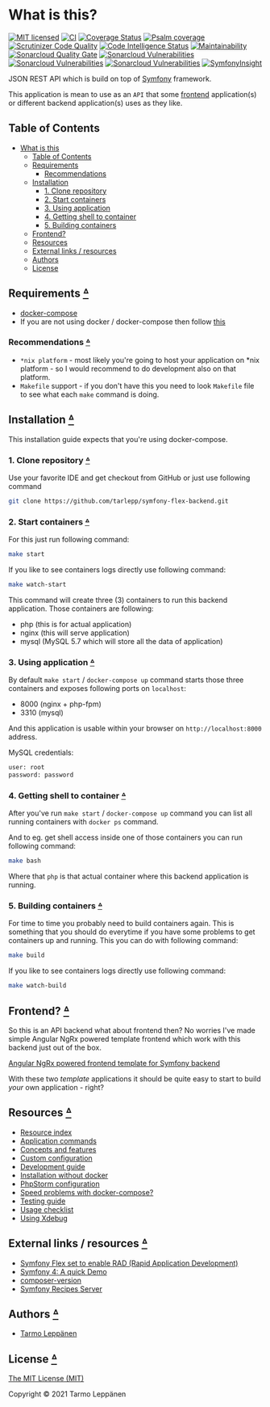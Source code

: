 # What is this?

[![MIT licensed](https://img.shields.io/badge/license-MIT-blue.svg)](LICENSE)
[![CI](https://github.com/tarlepp/symfony-flex-backend/workflows/CI/badge.svg)](https://github.com/tarlepp/symfony-flex-backend/actions?query=workflow%3ACI)
[![Coverage Status](https://coveralls.io/repos/github/tarlepp/symfony-flex-backend/badge.svg?branch=master)](https://coveralls.io/github/tarlepp/symfony-flex-backend?branch=master)
[![Psalm coverage](https://shepherd.dev/github/tarlepp/symfony-flex-backend/coverage.svg)](https://shepherd.dev/github/tarlepp/symfony-flex-backend)
[![Scrutinizer Code Quality](https://scrutinizer-ci.com/g/tarlepp/symfony-flex-backend/badges/quality-score.png?b=master)](https://scrutinizer-ci.com/g/tarlepp/symfony-flex-backend/?branch=master)
[![Code Intelligence Status](https://scrutinizer-ci.com/g/tarlepp/symfony-flex-backend/badges/code-intelligence.svg?b=master)](https://scrutinizer-ci.com/code-intelligence)
[![Maintainability](https://api.codeclimate.com/v1/badges/69d6dc6b9fb4791e6b92/maintainability)](https://codeclimate.com/github/tarlepp/symfony-flex-backend/maintainability)
[![Sonarcloud Quality Gate](https://sonarcloud.io/api/project_badges/measure?project=github.com.tarlepp.symfony-flex-backend&metric=alert_status)](https://sonarcloud.io/dashboard?id=github.com.tarlepp.symfony-flex-backend)
[![Sonarcloud Vulnerabilities](https://sonarcloud.io/api/project_badges/measure?project=github.com.tarlepp.symfony-flex-backend&metric=security_rating)](https://sonarcloud.io/dashboard?id=github.com.tarlepp.symfony-flex-backend)
[![Sonarcloud Vulnerabilities](https://sonarcloud.io/api/project_badges/measure?project=github.com.tarlepp.symfony-flex-backend&metric=sqale_rating)](https://sonarcloud.io/dashboard?id=github.com.tarlepp.symfony-flex-backend)
[![Sonarcloud Vulnerabilities](https://sonarcloud.io/api/project_badges/measure?project=github.com.tarlepp.symfony-flex-backend&metric=reliability_rating)](https://sonarcloud.io/dashboard?id=github.com.tarlepp.symfony-flex-backend)
[![SymfonyInsight](https://insight.symfony.com/projects/e59c1ed3-b870-457a-971e-570a27a04784/mini.svg)](https://insight.symfony.com/projects/e59c1ed3-b870-457a-971e-570a27a04784)

JSON REST API which is build on top of [Symfony](https://symfony.com/)
framework.

This application is mean to use as an `API` that some [frontend](#frontend-table-of-contents)
application(s) or different backend application(s) uses as they like.

## Table of Contents

* [What is this](#what-is-this)
  * [Table of Contents](#table-of-contents)
  * [Requirements](#requirements-table-of-contents)
    * [Recommendations](#recommendations-table-of-contents)
  * [Installation](#installation-table-of-contents)
    * [1. Clone repository](#1-clone-repository-table-of-contents)
    * [2. Start containers](#2-start-containers-table-of-contents)
    * [3. Using application](#3-using-application-table-of-contents)
    * [4. Getting shell to container](#4-getting-shell-to-container-table-of-contents)
    * [5. Building containers](#5-building-containers-table-of-contents)
  * [Frontend?](#frontend-table-of-contents)
  * [Resources](#resources-table-of-contents)
  * [External links / resources](#external-links--resources-table-of-contents)
  * [Authors](#authors-table-of-contents)
  * [License](#license-table-of-contents)

## Requirements [ᐞ](#table-of-contents)

* [docker-compose](https://docs.docker.com/compose/install/)
* If you are not using docker / docker-compose then follow [this](doc/INSTALLATION_WITHOUT_DOCKER.md)

### Recommendations [ᐞ](#table-of-contents)

* `*nix platform` - most likely you're going to host your application on *nix
  platform - so I would recommend to do development also on that platform.
* `Makefile` support - if you don't have this you need to look `Makefile` file
  to see what each `make` command is doing.

## Installation [ᐞ](#table-of-contents)

This installation guide expects that you're using docker-compose.

### 1. Clone repository [ᐞ](#table-of-contents)

Use your favorite IDE and get checkout from GitHub or just use following
command

```bash
git clone https://github.com/tarlepp/symfony-flex-backend.git
```

### 2. Start containers [ᐞ](#table-of-contents)

For this just run following command:

```bash
make start
```

If you like to see containers logs directly use following command:

```bash
make watch-start
```

This command will create three (3) containers to run this backend application.
Those containers are following:

* php (this is for actual application)
* nginx (this will serve application)
* mysql (MySQL 5.7 which will store all the data of application)

### 3. Using application [ᐞ](#table-of-contents)

By default `make start` / `docker-compose up` command starts those three
containers and exposes following ports on `localhost`:

* 8000 (nginx + php-fpm)
* 3310 (mysql)

And this application is usable within your browser on `http://localhost:8000`
address.

MySQL credentials:

```bash
user: root
password: password
```

### 4. Getting shell to container [ᐞ](#table-of-contents)

After you've run `make start` / `docker-compose up` command you can list all
running containers with `docker ps` command.

And to eg. get shell access inside one of those containers you can run following
command:

```bash
make bash
```

Where that `php` is that actual container where this backend application is
running.

### 5. Building containers [ᐞ](#table-of-contents)

For time to time you probably need to build containers again. This is something
that you should do everytime if you have some problems to get containers up and
running. This you can do with following command:

```bash
make build
```

If you like to see containers logs directly use following command:

```bash
make watch-build
```

## Frontend? [ᐞ](#table-of-contents)

So this is an API backend what about frontend then? No worries I've made simple
Angular NgRx powered template frontend which work with this backend just out of
the box.

[Angular NgRx powered frontend template for Symfony backend](https://github.com/tarlepp/angular-ngrx-frontend)

With these two _template_ applications it should be quite easy to start to
build _your_ own application - right?

## Resources [ᐞ](#table-of-contents)

* [Resource index](doc/README.md)
* [Application commands](doc/COMMANDS.md)
* [Concepts and features](doc/CONCEPTS_AND_FEATURES.md)
* [Custom configuration](doc/CUSTOM_CONFIGURATION.md)
* [Development guide](doc/DEVELOPMENT.md)
* [Installation without docker](doc/INSTALLATION_WITHOUT_DOCKER.md)
* [PhpStorm configuration](doc/PHPSTORM.md)
* [Speed problems with docker-compose?](doc/SPEED_UP_DOCKER_COMPOSE.md)
* [Testing guide](doc/TESTING.md)
* [Usage checklist](doc/USAGE_CHECKLIST.md)
* [Using Xdebug](doc/XDEBUG.md)

## External links / resources [ᐞ](#table-of-contents)

* [Symfony Flex set to enable RAD (Rapid Application Development)](https://www.symfony.fi/entry/symfony-flex-to-enable-rad-rapid-application-development)
* [Symfony 4: A quick Demo](https://medium.com/@fabpot/symfony-4-a-quick-demo-da7d32be323)
* [composer-version](https://github.com/vutran/composer-version)
* [Symfony Recipes Server](https://symfony.sh/)

## Authors [ᐞ](#table-of-contents)

* [Tarmo Leppänen](https://github.com/tarlepp)

## License [ᐞ](#table-of-contents)

[The MIT License (MIT)](LICENSE)

Copyright © 2021 Tarmo Leppänen
